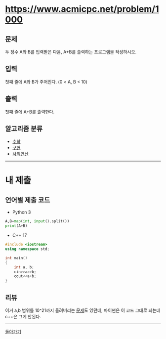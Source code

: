 # https://www.acmicpc.net/problem/1000


## 문제

두 정수 A와 B를 입력받은 다음, A+B를 출력하는 프로그램을 작성하시오.

## 입력

첫째 줄에 A와 B가 주어진다. (0 < A, B < 10)

## 출력

첫째 줄에 A+B를 출력한다.

## 알고리즘 분류

- [수학](https://www.acmicpc.net/problem/tag/124)
- [구현](https://www.acmicpc.net/problem/tag/102)
- [사칙연산](https://www.acmicpc.net/problem/tag/121)

---
# 내 제출

## 언어별 제출 코드

- Python 3
``` python
A,B=map(int, input().split())
print(A+B)
```

- C++ 17
``` c++
#include <iostream>
using namespace std;

int main()
{
    int a, b;
    cin>>a>>b;
    cout<<a+b;
}

```

## 리뷰

이거 a,b 범위를 10^21까지 올려버리는 [문제](https://www.acmicpc.net/problem/15740)도 있던데, 파이썬은 이 코드 그대로 되는데 c++은 그게 안된다.

---
[돌아가기](../Step.md)